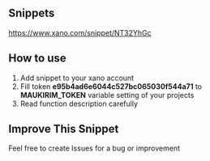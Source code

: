 ## Snippets 

https://www.xano.com/snippet/NT32YhGc

## How to use 

1. Add  snippet to your xano account 
2. Fill token **e95b4ad6e6044c527bc065030f544a71** to **MAUKIRIM_TOKEN** variable setting of your projects 
3. Read function description carefully  

## Improve This Snippet 
Feel free to create Issues for a bug or improvement
